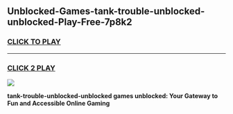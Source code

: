 
## Unblocked-Games-tank-trouble-unblocked-unblocked-Play-Free-7p8k2
<h3>
<a href="https://premium76.site?title=tank-trouble-unblocked-unblocked&ref=23A">CLICK TO PLAY</a></h3>
<hr>

<h3>
<a href="https://premium76.site?title=tank-trouble-unblocked-unblocked&ref=23A">CLICK 2 PLAY</a>
  
</h3>

<a href="https://premium76.site?title=tank-trouble-unblocked-unblocked&ref=23A"><img src="https://clearcache.store/games.png"></a>


**tank-trouble-unblocked-unblocked games unblocked: Your Gateway to Fun and Accessible Online Gaming**
